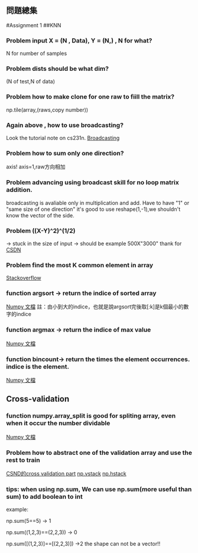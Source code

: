 問題總集
-------
#Assignment 1
##KNN
### Problem input X = (N , Data), Y = (N,) , N for what? 
N for number of samples

### Problem dists should be what dim? 
(N of test,N of data)

### Problem how to make clone for one raw to fiill the matrix? 
np.tile(array,(raws,copy number))

### Again above , how to use broadcasting? 
Look the tutorial note on cs231n. [Broadcasting](http://cs231n.github.io/python-numpy-tutorial/#numpy-arrays)

### Problem how to sum only one direction? 
axis! axis=1,raw方向相加

### Problem advancing using broadcast skill for no loop matrix addition. 
broadcasting is avaliable only in multiplication and add.
Have to have "1" or "same size of one direction"
it's good to use reshape(1,-1),we shouldn't know the vector of the side.

### Problem ((X-Y)^2)^(1/2)  
-> stuck in the size of input -> should be example 500X"3000" thank for [CSDN](https://blog.csdn.net/qq_22812319/article/details/79677525)

### Problem find the most K common element in array 
[Stackoverflow](https://stackoverflow.com/questions/6252280/find-the-most-frequent-number-in-a-numpy-vector)

### function argsort -> return the indice of sorted array 
[Numpy 文檔](https://docs.scipy.org/doc/numpy/reference/generated/numpy.argsort.html?highlight=argsor#numpy.argsort) 
註：由小到大的indice，也就是說argsort完後取[:k]是k個最小的數字的indice

### function argmax -> return the indice of max value
[Numpy 文檔](https://docs.scipy.org/doc/numpy/reference/generated/numpy.argmax.html?highlight=argmax#numpy.argmax) 

### function bincount-> return the times the element occurrences. indice is the element.
[Numpy 文檔](https://docs.scipy.org/doc/numpy/reference/generated/numpy.bincount.html)

## Cross-validation

### function numpy.array_split is good for spliting array, even when it occur the number dividable
[Numpy 文檔](https://docs.scipy.org/doc/numpy/reference/generated/numpy.array_split.html)

### Problem how to abstract one of the validation array and use the rest to train
[CSND的cross validation part](https://blog.csdn.net/qq_22812319/article/details/79677525)
[np.vstack](https://docs.scipy.org/doc/numpy/reference/generated/numpy.vstack.html?highlight=vstack#numpy.vstack)
[np.hstack](https://docs.scipy.org/doc/numpy/reference/generated/numpy.hstack.html?highlight=hstack#numpy.hstack)

### tips: when using np.sum, We can use np.sum(more useful than sum) to add boolean to int

example: 

np.sum(5==5) -> 1

np.sum((1,2,3)==(2,2,3)) -> 0

np.sum([(1,2,3)]==[(2,2,3)]) ->2 
the shape can not be a vector!!

